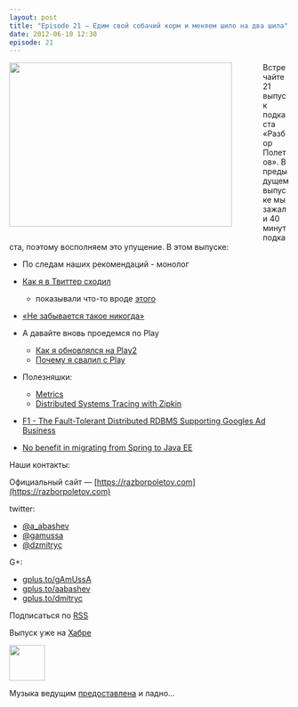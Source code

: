 ```yaml
---
layout: post
title: "Episode 21 — Едим свой собачий корм и меняем шило на два шила"
date: 2012-06-10 12:30
episode: 21
---
```


<a href="http://3.bp.blogspot.com/-hh4V2jbWfOM/T91Thn8t7uI/AAAAAAAAIcQ/emGHMq_4hMI/s1600/spring%253Fok%2521.jpg" imageanchor="1" style="clear: left; float: left; margin-bottom: 1em; margin-right: 2em; padding-right: 2em"><img border="0" height="295" src="http://3.bp.blogspot.com/-hh4V2jbWfOM/T91Thn8t7uI/AAAAAAAAIcQ/emGHMq_4hMI/s400/spring%253Fok%2521.jpg" width="400" /></a>

Встречайте 21 выпуск подкаста «Разбор Полетов». В предыдущем выпуске мы зажали 40 минут подкаста, поэтому восполняем это упущение. В этом выпуске:

- По следам наших рекомендаций - монолог
- [Как я в Твиттер сходил](https://plus.google.com/117481599451076280717/posts/95Pg2TToXsQ)
	* показывали что-то вроде [этого](http://www.infoq.com/presentations/Timelines-Twitter)
- [«Не забывается такое никогда»](http://paulasmuth.com/blog/a_bug_i_wont_forget/)
- А давайте вновь проедемся по Play
  	* [Как я обновлялся на Play2](http://raibledesigns.com/rd/entry/upgrading_to_play_2_anorm)
  	* [Почему я свалил с Play](http://whilefalse.blogspot.com/2012/03/why-im-moving-away-from-play-framework.html?m=1)

- Полезняшки:
    * [Metrics](http://metrics.codahale.com/)
    * [Distributed Systems Tracing with Zipkin](http://engineering.twitter.com/2012/06/distributed-systems-tracing-with-zipkin.html)

- [F1 - The Fault-Tolerant Distributed RDBMS Supporting Googles Ad Business](http://research.google.com/pubs/pub38125.html)
- [No benefit in migrating from Spring to Java EE](http://www.enhance-ict.com/2012/06/06/no-benefit-in-migrating-from-spring-to-java-ee/)

Наши контакты:

Официальный сайт — [https://razborpoletov.com](https://razborpoletov.com)

twitter: 

 * [@a_abashev](https://twitter.com/#!/a_abashev) 
 * [@gamussa](https://twitter.com/#!/gamussa)
 * [@dzmitryc](https://twitter.com/#!/dzmitryc)

G+:

 * [gplus.to/gAmUssA](http://gplus.to/gAmUssA) 
 * [gplus.to/aabashev](http://gplus.to/aabashev) 
 * [gplus.to/dmitryc](http://gplus.to/dmitryc)

<!-- player goes here-->
<audio preload="none">
  <source src="http://traffic.libsyn.com/razborpoletov/razbor_21.mp3" type="audio/mp3" />
  Your browser does not support the audio tag.
</audio>

Подписаться по [RSS](http://feeds.feedburner.com/razbor-podcast)
<!-- habralink goes here-->
Выпуск уже на [Хабре](http://habrahabr.ru/post/145957/)
<!-- episode file link goes here-->
<a href="http://traffic.libsyn.com/razborpoletov/razbor_21.mp3" imageanchor="1" style="clear: left; margin-bottom: 1em; margin-left: auto; margin-right: 2em;"><img border="0" height="64" src="https://razborpoletov.com/images/mp3.png" width="64" /></a>

Музыка ведущим [предоставлена](http://www.audiobank.fm/single-music/27/111/More-And-Less/) и ладно...
